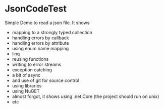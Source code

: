 # JsonCodeTest

Simple Demo to read a json file.
It shows
- mapping to a strongly typed collection
- handling errors by callback
- handling errors by attribute
- using enum name mapping
- linq
- reusing functions
- writing to error streams
- exception catching
- a bit of async
- and use of git for source control
- using libraries
- using NuGET
- almost forgot, it shows using .net.Core (the project should run on unix)
- etc
